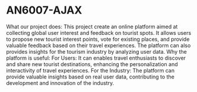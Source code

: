 # AN6007-AJAX
What our project does:
This project create an online platform aimed at collecting global user interest and feedback on tourist spots. It allows users to propose new tourist interest points, vote for existing places, and provide valuable feedback based on their travel experiences. The platform can also provides insights for the tourism industry by analyzing user data.
Why the platform is useful:
For Users: It can enables travel enthusiasts to discover and share new tourist destinations, enhancing the personalization and interactivity of travel experiences.
For the Industry: The platform can provide valuable insights based on real user data, contributing to the development and innovation of the industry.
